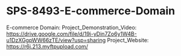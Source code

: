 # SPS-8493-E-commerce-Domain
E-commerce Domain:
Project_Demonstration_Video: 
https://drive.google.com/file/d/19i-yDin7Zo6y1W4B-u1DzXGgpWW66zTE/view?usp=sharing
Project_Website:
https://r6j.213.myftpupload.com/


